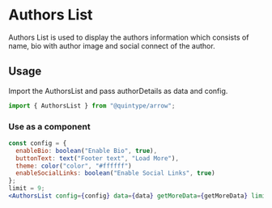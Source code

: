 # Authors List

Authors List is used to display the authors information which consists of name, bio with author image and social connect of the author.

## Usage

Import the AuthorsList and pass authorDetails as data and config.

```jsx
import { AuthorsList } from "@quintype/arrow";
```

### Use as a component

```jsx
const config = {
  enableBio: boolean("Enable Bio", true),
  buttonText: text("Footer text", "Load More"),
  theme: color("color", "#ffffff")
  enableSocialLinks: boolean("Enable Social Links", true)
};
limit = 9;
<AuthorsList config={config} data={data} getMoreData={getMoreData} limit={limit} hideLoadmore={false} />;
```
